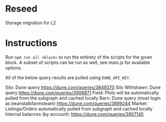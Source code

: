 # Reseed

Storage migration for L2

# Instructions

Run `npm run all <block>` to run the entirety of the scripts for the given block. A subset of scripts can be run as well, see main.js for available options.

All of the below query results are pulled using `DUNE_API_KEY`.

Silo: Dune query https://dune.com/queries/3849370
Silo Withdrawn: Dune query https://dune.com/queries/3906871
Field: Plots will be automatically pulled from the subgraph and cached locally
Barn: Dune query (must login as beanstalkfarmsteam) https://dune.com/queries/3899244
Market: Listings/Orders automatically pulled from subgraph and cached locally
Internal balances (by account): https://dune.com/queries/3907145
